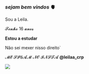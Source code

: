 ### _sejam bem vindos_ 🫀



Sou a Leila.


𝓣𝓮𝓷𝓱𝓸 16 𝓪𝓷𝓸𝓼


**Estou a estudar**


Não sei mexer nisso direito`


𝓜𝓔 𝓢𝓘𝓖𝓐𝓜 𝓝𝓞 𝓘𝓝𝓢𝓣𝓐 **@leilaa_crp**


 ![](https://media.tenor.com/CA0GtrBCmLAAAAAC/sinal-da.gif
)
